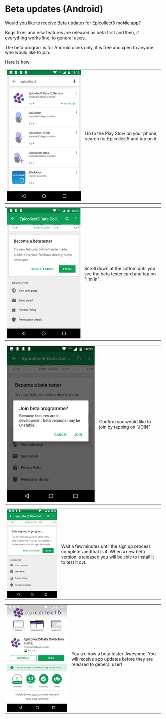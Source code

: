 # Beta updates (Android)

Would you like to receive Beta updates for Epicollect5 mobile app?

Bugs fixes and new features are released as beta first and then, if everything works fine, to general users.

The beta program is for Android users only, it is free and open to anyone who would like to join.

Here is how:

|                                            |                                                                           |
| ------------------------------------------ | ------------------------------------------------------------------------- |
| ![](../.gitbook/assets/beta-updates-1.png) | Go to the Play Store on your phone, search for Epicollect5 and tap on it. |

|                                            |                                                                                   |
| ------------------------------------------ | --------------------------------------------------------------------------------- |
| ![](../.gitbook/assets/beta-updates-2.png) | Scroll down at the bottom until you see the beta tester card and tap on "I'm in". |

|                                            |                                                     |
| ------------------------------------------ | --------------------------------------------------- |
| ![](../.gitbook/assets/beta-updates-3.png) | Confirm you would like to join by tapping on "JOIN" |

|                                            |                                                                                                                                                          |
| ------------------------------------------ | -------------------------------------------------------------------------------------------------------------------------------------------------------- |
| ![](../.gitbook/assets/beta-updates-4.png) | Wait a few minutes until the sign up process completes andthat is it. When a new beta version is released you will be able to install it to test it out. |

|                                            |                                                                                                            |
| ------------------------------------------ | ---------------------------------------------------------------------------------------------------------- |
| ![](../.gitbook/assets/beta-updates-5.png) | You are now a beta tester! Awesome! You will receive app updates before they are released to general user! |
